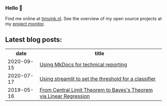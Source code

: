 ### Hello 👋

Find me online at [timvink.nl](https://www.timvink.nl). See the overview of my open source projects at my [project monitor](https://timvink.github.io/project-monitor/).

## Latest blog posts:

<table style="width:100%">
  <tr>
    <th>date</th>
    <th>title</th>
  </tr>
<!-- BLOG-POST-LIST:START -->
<tr><td>2020-09-15</td><td><a href="https://www.timvink.nl/mkdocs-for-tech-doc/">Using MkDocs for technical reporting</a></td></tr>
<tr><td>2020-07-17</td><td><a href="https://www.timvink.nl/streamlit-threshold-app/">Using streamlit to set the threshold for a classifier</a></td></tr>
<tr><td>2019-05-16</td><td><a href="https://www.timvink.nl/central-limit-theorem/">From Central Limit Theorem to Bayes&#39;s Theorem via Linear Regression</a></td></tr>

<!-- BLOG-POST-LIST:END -->
</table>
